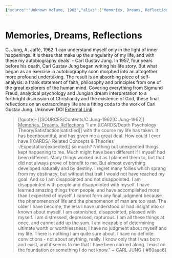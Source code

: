 ```yaml
---
{"source":"Unknown Volume, 1962","alias":["Memories, Dreams, Reflections"],"author":"[[Carl Jung]]","authors":"A. Jaffé","pages":"Unknown Pages","ref":"[External Link](https://www.semanticscholar.org/paper/72cebce9f2d9a9530c23bcd6c7fad8c6b5ce0ebc)","dg-publish":true,"permalink":"/sources/contents/c-jung-1962/","dgPassFrontmatter":true,"noteIcon":"1","created":"2023-04-20T10:41:05.423+02:00","updated":"2023-04-30T11:51:14.112+02:00"}
---
```



# Memories, Dreams, Reflections
C. Jung, A. Jaffé, 1962
'I can understand myself only in the light of inner happenings. It is these that make up the singularity of my life, and with these my autobiography deals' - Carl Gustav Jung. In 1957, four years before his death, Carl Gustav Jung began writing his life story. But what began as an exercise in autobiography soon morphed into an altogether more profound undertaking. The result is an absorbing piece of self-analysis: a frank statement of faith, philosophy and principles from one of the great explorers of the human mind. Covering everything from Sigmund Freud, analytical psychology and Jungian dream interpretation to a forthright discussion of Christianity and the existence of God, these final reflections on an extraordinary life are a fitting coda to the work of Carl Gustav Jung.
Unknown DOI
[External Link](https://www.semanticscholar.org/paper/72cebce9f2d9a9530c23bcd6c7fad8c6b5ce0ebc)

> [!quote]- [[SOURCES/Contents/C Jung-1962\|C Jung-1962]]  <u>Memories, Dreams, Reflections</u>
>  “I am [[CARDS/Depth Psychology Theory/Satisfaction\|satisfied]] with the course my life has taken. It has beenbountiful, and has given me a great deal. How could I ever have [[CARDS/· Related Concepts & Theories ·/Expectation\|expected]] so much? Nothing but unexpected things kept happening to me. Much might have been different if I myself had been different. 
>  Many things worked out as I planned them to, but that did not always prove of benefit to me. But almost everything developed naturally and by destiny.
>  I regret many follies which sprang from my obstinacy; but without that trait I would not have reached my goal. And so I am disappointed and not disappointed. I am disappointed with people and disappointed with myself. I have learned amazing things from people, and have accomplished more than I expected of myself.
>   I cannot form any final judgment because the phenomenon of life and the phenomenon of man are too vast. The older I have become, the less I have understood or had insight into or known about myself.
>   I am astonished, disappointed, pleased with myself. I am distressed, depressed, rapturous. I am all these things at once, and cannot add up the sum. I am incapable of determining ultimate worth or worthlessness; I have no judgment about myself and my life. There is nothing I am quite sure about. I have no definite convictions - not about anything, really. I know only that I was born and exist, and it seems to me that I have been carried along. I exist on the foundation or something I do not know.” ~ CARL JUNG
{ #60aae6}


